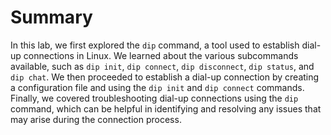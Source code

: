 # Summary

In this lab, we first explored the `dip` command, a tool used to establish dial-up connections in Linux. We learned about the various subcommands available, such as `dip init`, `dip connect`, `dip disconnect`, `dip status`, and `dip chat`. We then proceeded to establish a dial-up connection by creating a configuration file and using the `dip init` and `dip connect` commands. Finally, we covered troubleshooting dial-up connections using the `dip` command, which can be helpful in identifying and resolving any issues that may arise during the connection process.
